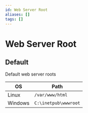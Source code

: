 ```yaml
---
id: Web Server Root
aliases: []
tags: []
---
```


# Web Server Root

## Default

Default web server roots

| OS      | Path                     |
| ------- | ------------------------ |
| Linux   | `/var/www/html`          |
| Windows | `C:\inetpub\wwwroot`     |
